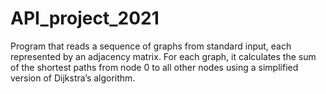 # API_project_2021
Program that reads a sequence of graphs from standard input, each represented by an adjacency matrix. For each graph, it calculates the sum of the shortest paths from node 0 to all other nodes using a simplified version of Dijkstra’s algorithm.
